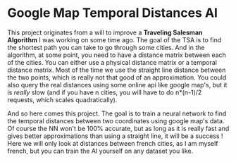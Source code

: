 # Google Map Temporal Distances AI

This project originates from a will to improve a **Traveling Salesman Algorithm** I was working on some time ago. The goal of the TSA is to find the shortest path you can take to go through some cities. And in the algorithm, at some point, you need to have a distance matrix between each of the cities. You can either use a physical distance matrix or a temporal distance matrix. Most of the time we use the straight line distance between the two points, which is really not that good of an approximation. You could also query the real distances using some online api like google map's, but it is *really* slow (and if you have n cities, you will have to do n*(n-1)/2 requests, which scales quadratically).

And so here comes this project. The goal is to train a neural network to find the temporal distances between two coordinates using google map's data. Of course the NN won't be 100% accurate, but as long as it is really fast and gives better approximations than using a straight line, it will be a success ! Here we will only look at distances between french cities, as I am myself french, but you can train the AI yourself on any dataset you like.